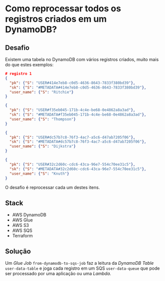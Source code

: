 # Como reprocessar todos os registros criados em um DynamoDB?

## Desafio

Existem uma tabela no DynamoDB com vários registros criados, muito mais do que estes exemplos:

```json
# registro 1
{
  "pk": {"S": "USER#414e7eb8-c0d5-4636-8643-7833f380bd39"},
  "sk": {"S": "#METADATA#414e7eb8-c0d5-4636-8643-7833f380bd39"},
  "user_name": {"S": "Ritchie"}
}

{
  "pk": {"S": "USER#f35eb045-171b-4c4e-be68-0e4862a8a3ad"},
  "sk": {"S": "#METADATA#f35eb045-171b-4c4e-be68-0e4862a8a3ad"},
  "user_name": {"S": "Thompson"}
}

{
  "pk": {"S": "USER#dc57b7c8-76f3-4ac7-a5c6-d47ab7205f06"},
  "sk": {"S": "#METADATA#dc57b7c8-76f3-4ac7-a5c6-d47ab7205f06"},
  "user_name": {"S": "Dijkstra"}
}

{
  "pk": {"S": "USER#32c2d60c-cdc6-43ca-96e7-554c70ee31c5"},
  "sk": {"S": "#METADATA#32c2d60c-cdc6-43ca-96e7-554c70ee31c5"},
  "user_name": {"S": "Knuth"}
}
```

O desafio é reprocessar cada um destes itens.

## Stack

- AWS DynamoDB
- AWS Glue
- AWS S3
- AWS SQS
- Terraform


## Solução

Um *Glue Job* `from-dynamodb-to-sqs-job` faz a leitura da *DynamoDB Table* `user-data-table` e joga cada registro em um SQS `user-data-queue` que pode ser processado por uma aplicação ou uma *Lambda*.

